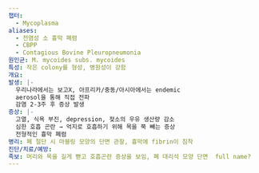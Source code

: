 ```yaml
---
챕터:
  - Mycoplasma
aliases:
  - 전염성 소 흉막 폐렴
  - CBPP
  - Contagious Bovine Pleuropneumonia
원인균: M. mycoides subs. mycoides
특성: 작은 colony를 형성, 병원성이 강함
개요: 
발생: |-
  우리나라에서는 보고X, 아프리카/중동/아시아에서는 endemic
  aerosol을 통해 직접 전파
  감염 2-3주 후 증상 발생
증상: |-
  고열, 식욕 부진, depression, 젖소의 우유 생산량 감소
  심한 호흡 곤란 → 억지로 호흡하기 위해 목을 쭉 빼는 증상
  전형적인 흉막 폐렴
병리: 폐 절단 시 마블링 모양의 단면 관찰, 흉막에 fibrin이 침착
진단/치료/예방: 
족보: 머리와 목을 길게 뻗고 호흡곤란 증상을 보임, 폐 대리석 모양 단면  full name?
---
```

